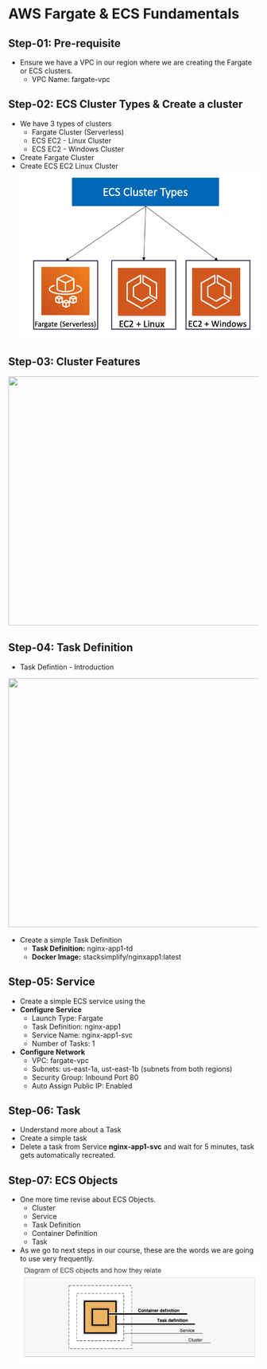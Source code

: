 # AWS Fargate & ECS Fundamentals

## Step-01: Pre-requisite
- Ensure we have a VPC in our region where we are creating the Fargate or ECS clusters.
    - VPC Name: fargate-vpc

## Step-02: ECS Cluster Types & Create a cluster
- We have 3 types of clusters
    - Fargate Cluster (Serverless)
    - ECS EC2 - Linux Cluster
    - ECS EC2 - Windows Cluster
- Create Fargate Cluster
- Create ECS EC2 Linux Cluster
![ECS Cluster Types](/otherfiles/images/01-ECS-Cluster-Types.png)

## Step-03: Cluster Features

<img src="https://github.com/stacksimplify/aws-fargate-ecs-masterclass/blob/master/otherfiles/images/03-ECS-Cluster-Features.png" width="1600" height="500">

## Step-04: Task Definition
- Task Defintion - Introduction
<img src="https://github.com/stacksimplify/aws-fargate-ecs-masterclass/blob/master/otherfiles/images/02-ECS-TaskDefintion-ParameterList.png" width="2000" height="500">

- Create a simple Task Definition
    - **Task Definition:** nginx-app1-td        
    - **Docker Image:** stacksimplify/nginxapp1:latest

## Step-05: Service
- Create a simple ECS service using the 
- **Configure Service**
    - Launch Type: Fargate
    - Task Definition: nginx-app1
    - Service Name: nginx-app1-svc
    - Number of Tasks: 1
- **Configure Network**
    - VPC: fargate-vpc
    - Subnets: us-east-1a, ust-east-1b (subnets from both regions)
    - Security Group: Inbound Port 80
    - Auto Assign Public IP: Enabled    
    
## Step-06: Task
- Understand more about a Task
- Create a simple task
- Delete a task from Service **nginx-app1-svc** and wait for 5 minutes, task gets automatically recreated. 

## Step-07: ECS Objects
- One more time revise about ECS Objects. 
    - Cluster
    - Service
    - Task Definition
    - Container Definition
    - Task
- As we go to next steps in our course, these are the words we are going to use very frequently. 
![ECS Objects](/otherfiles/images/04-ECS-Objects.png)
